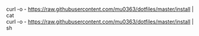 curl -o - https://raw.githubusercontent.com/mu0363/dotfiles/master/install | cat  
curl -o - https://raw.githubusercontent.com/mu0363/dotfiles/master/install | sh
